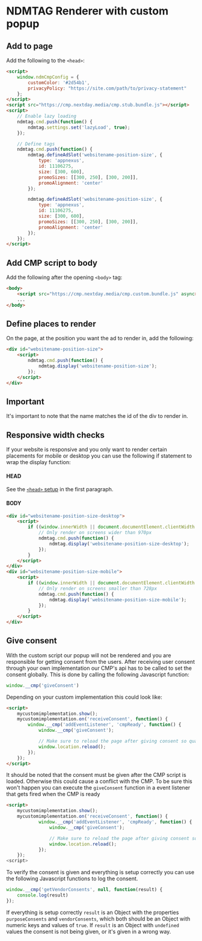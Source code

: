 # NDMTAG Renderer with custom popup

## Add to page
Add the following to the `<head>`:
```html
<script>
	window.ndmCmpConfig = {
		customColor: '#2d54b1',
		privacyPolicy: "https://site.com/path/to/privacy-statement"
	};
</script>
<script src="https://cmp.nextday.media/cmp.stub.bundle.js"></script>
<script>
	// Enable lazy loading
	ndmtag.cmd.push(function() {
		ndmtag.settings.set('lazyLoad', true);
	});

	// Define tags
	ndmtag.cmd.push(function() {
		ndmtag.defineAdSlot('websitename-position-size', {
			type: 'appnexus',
			id: 11106275,
			size: [300, 600],
			promoSizes: [[300, 250], [300, 200]],
			promoAlignment: 'center'
		});

		ndmtag.defineAdSlot('websitename-position-size', {
			type: 'appnexus',
			id: 11106275,
			size: [300, 600],
			promoSizes: [[300, 250], [300, 200]],
			promoAlignment: 'center'
		});
	});
</script>
```

## Add CMP script to body
Add the following after the opening `<body>` tag:
```html
<body>
	<script src="https://cmp.nextday.media/cmp.custom.bundle.js" async></script>
	...
</body>
```

## Define places to render
On the page, at the position you want the ad to render in, add the following:
```html
<div id="websitename-position-size">
	<script>
		ndmtag.cmd.push(function() {
			ndmtag.display('websitename-position-size');
		});
	</script>
</div>
```

## Important
It's important to note that the name matches the id of the div to render in.

## Responsive width checks
If your website is responsive and you only want to render certain placements for mobile or desktop you can use the following if statement to wrap the display function:
#### HEAD
See the [`<head>` setup](#add-to-page) in the first paragraph.

#### BODY
```html
<div id="websitename-position-size-desktop">
	<script>
		if ((window.innerWidth || document.documentElement.clientWidth || document.body.clientWidth) >= 970) {
			// Only render on screens wider than 970px
			ndmtag.cmd.push(function() {
				ndmtag.display('websitename-position-size-desktop');
			});
		}
	</script>
</div>
<div id="websitename-position-size-mobile">
	<script>
		if ((window.innerWidth || document.documentElement.clientWidth || document.body.clientWidth) < 728) {
			// Only render on screens smaller than 728px
			ndmtag.cmd.push(function() {
				ndmtag.display('websitename-position-size-mobile');
			});
		}
	</script>
</div>
```

## Give consent
With the custom script our popup will not be rendered and you are responsible for getting consent from the users. After receiving user consent through your own implementation our CMP's api has to be called to set the consent globally. This is done by calling the following Javascript function:
```javascript
window.__cmp('giveConsent')
```

Depending on your custom implementation this could look like:
```html
<script>
	mycustomimplementation.show();
	mycustomimplementation.on('receiveConsent', function() {
		window.__cmp('addEventListener', 'cmpReady', function() {
			window.__cmp('giveConsent');

			// Make sure to reload the page after giving consent so quality ads will be rendered (NOT REQUIRED)
			window.location.reload();
		});
	});
</script>
```

It should be noted that the consent must be given after the CMP script is loaded. Otherwise this could cause a conflict with the CMP. To be sure this won't happen you can execute the `giveConsent` function in a event listener that gets fired when the CMP is ready
```html
<script>
	mycustomimplementation.show();
	mycustomimplementation.on('receiveConsent', function() {
			window.__cmp('addEventListener', 'cmpReady', function() {
				window.__cmp('giveConsent');

				// Make sure to reload the page after giving consent so quality ads will be rendered (NOT REQUIRED)
				window.location.reload();
			});
	});
<script>
```

To verify the consent is given and everything is setup correctly you can use the following Javascript functions to log the consent.
```javascript
window.__cmp('getVendorConsents', null, function(result) {
	console.log(result)
});
```
If everything is setup correctly `result` is an Object with the properties `purposeConsents` and `vendorConsents`, which both should be an Object with numeric keys and values of `true`. If `result` is an Object with `undefined` values the consent is not being given, or it's given in a wrong way.
